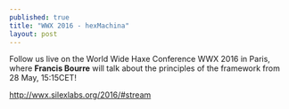 ```yaml
---
published: true
title: "WWX 2016 - hexMachina"
layout: post
---
```

Follow us live on the World Wide Haxe Conference WWX 2016 in Paris, where **Francis Bourre** will talk about the principles of the framework from 28 May, 15:15CET!

<a href="http://wwx.silexlabs.org/2016/#stream" target="_blank">http://wwx.silexlabs.org/2016/#stream</a>
